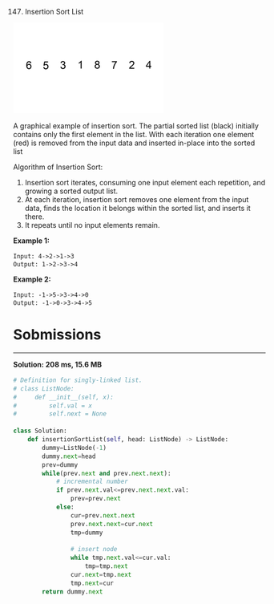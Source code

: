 147. Insertion Sort List

![Example](img/147_Insertion-sort-example-300px.gif)

A graphical example of insertion sort. The partial sorted list (black) initially contains only the first element in the list.
With each iteration one element (red) is removed from the input data and inserted in-place into the sorted list
 

Algorithm of Insertion Sort:

1. Insertion sort iterates, consuming one input element each repetition, and growing a sorted output list.
1. At each iteration, insertion sort removes one element from the input data, finds the location it belongs within the sorted list, and inserts it there.
1. It repeats until no input elements remain.

**Example 1:**
```
Input: 4->2->1->3
Output: 1->2->3->4
```

**Example 2:**
```
Input: -1->5->3->4->0
Output: -1->0->3->4->5
```

# Sobmissions
---
**Solution: 208 ms, 15.6 MB**
```python
# Definition for singly-linked list.
# class ListNode:
#     def __init__(self, x):
#         self.val = x
#         self.next = None

class Solution:
    def insertionSortList(self, head: ListNode) -> ListNode:
        dummy=ListNode(-1)
        dummy.next=head
        prev=dummy
        while(prev.next and prev.next.next):
            # incremental number
            if prev.next.val<=prev.next.next.val:
                prev=prev.next
            else:
                cur=prev.next.next
                prev.next.next=cur.next
                tmp=dummy
                
                # insert node
                while tmp.next.val<=cur.val:
                    tmp=tmp.next
                cur.next=tmp.next
                tmp.next=cur
        return dummy.next
```
